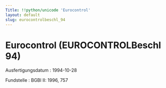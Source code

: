 ```yaml
---
Title: !!python/unicode 'Eurocontrol'
layout: default
slug: eurocontrolbeschl_94
---
```


# Eurocontrol (EUROCONTROLBeschl 94)

Ausfertigungsdatum
:   1994-10-28

Fundstelle
:   BGBl II: 1996, 757

